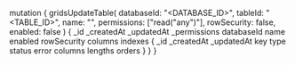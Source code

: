 mutation {
    gridsUpdateTable(
        databaseId: "<DATABASE_ID>",
        tableId: "<TABLE_ID>",
        name: "<NAME>",
        permissions: ["read("any")"],
        rowSecurity: false,
        enabled: false
    ) {
        _id
        _createdAt
        _updatedAt
        _permissions
        databaseId
        name
        enabled
        rowSecurity
        columns
        indexes {
            _id
            _createdAt
            _updatedAt
            key
            type
            status
            error
            columns
            lengths
            orders
        }
    }
}
